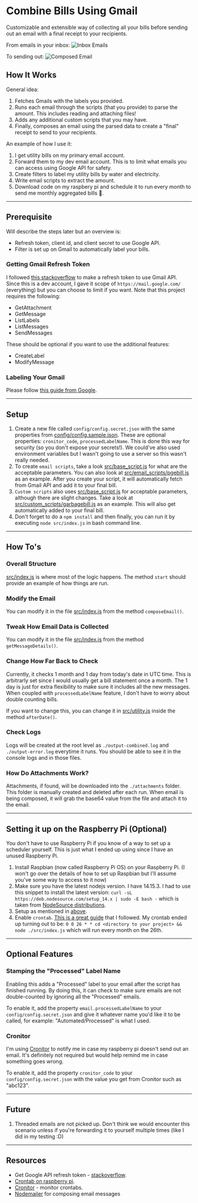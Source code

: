 # Combine Bills Using Gmail

Customizable and extensible way of collecting all your bills before sending out an email with a final receipt to your recipients.

From emails in your inbox: 
![Inbox Emails](https://user-images.githubusercontent.com/12219300/103873116-2dd87e00-5084-11eb-8ab6-d4c1b7be8ec6.png)

To sending out:
![Composed Email](https://user-images.githubusercontent.com/12219300/103457672-18470b00-4cb6-11eb-9e84-5c69af90e90a.png)

## How It Works

General idea:

1. Fetches Gmails with the labels you provided.
2. Runs each email through the scripts (that you provide) to parse the amount. This includes reading and attaching files!
3. Adds any additional custom scripts that you may have.
4. Finally, composes an email using the parsed data to create a "final" receipt to send to your recipients.

An example of how I use it:

1. I get utility bills on my primary email account.
2. Forward them to my dev email account. This is to limit what emails you can access using Google API for safety.
3. Create filters to label my utility bills by water and electricity.
4. Write email scripts to extract the amount.
5. Download code on my raspbery pi and schedule it to run every month to send me monthly aggregated bills 🎉.

---

## Prerequisite

Will describe the steps later but an overview is:

* Refresh token, client id, and client secret to use Google API.
* Filter is set up on Gmail to automatically label your bills.

### Getting Gmail Refresh Token

I followed [this stackoverflow](https://stackoverflow.com/a/19766913) to make a refresh token to use Gmail API.
Since this is a dev account, I gave it scope of `https://mail.google.com/` (everything) but you can choose to limit if you want.
Note that this project requires the following:

* GetAttachment
* GetMessage
* ListLabels
* ListMessages
* SendMessages

These should be optional if you want to use the additional features:

* CreateLabel
* ModifyMessage

### Labeling Your Gmail

Please follow [this guide from Google](https://support.google.com/a/users/answer/9308833?hl=en).

---

## Setup

1. Create a new file called `config/config.secret.json` with the same properties from [config/config.sample.json](config/config.sample.json). These are optional properties: `cronitor_code`, `processedLabelName`. This is done this way for security (so you don't expose your secrets!). We could've also used environment variables but I wasn't going to use a server so this wasn't really needed.
2. To create `email scripts`, take a look [src/base_script.js](src/base_script.js) for what are the acceptable parameters. You can also look at [src/email_scripts/pgebill.js](src/email_scripts/pgebill.js) as an example. After you create your script, it will automatically fetch from Gmail API and add it to your final bill.
3. `Custom scripts` also uses [src/base_script.js](src/base_script.js) for acceptable parameters, although there are slight changes. Take a look at [src/custom_scripts/garbagebill.js](src/custom_scripts/garbagebill.js) as an example. This will also get automatically added to your final bill.
4. Don't forget to do a `npm install` and then finally, you can run it by executing `node src/index.js` in bash command line.

---

## How To's

### Overall Structure

[src/index.js](src/index.js) is where most of the logic happens. The method `start` should provide an example of how things are run.

### Modify the Email

You can modify it in the file [src/index.js](src/index.js) from the method `composeEmail()`.

### Tweak How Email Data is Collected

You can modify it in the file [src/index.js](src/index.js) from the method `getMessageDetails()`.

### Change How Far Back to Check

Currently, it checks 1 month and 1 day from today's date in UTC time. This is arbitrarly set since I would usually get a bill statement once a month. The 1 day is just for extra flexibility to make sure it includes all the new messages. When coupled with `processedLabelName` feature, I don't have to worry about double counting bills.

If you want to change this, you can change it in [src/utility.js](src/utility.js) inside the method `afterDate()`.

### Check Logs

Logs will be created at the root level as `./output-combined.log` and `./output-error.log` everytime it runs. You should be able to see it in the console logs and in those files.

### How Do Attachments Work?

Attachments, if found, will be downloaded into the `./attachments` folder. This folder is manually created and deleted after each run. When email is being composed, it will grab the base64 value from the file and attach it to the email.

---

## Setting it up on the Raspberry Pi (Optional)

You don't have to use Raspberry Pi if you know of a way to set up a scheduler yourself. This is just what I ended up using since I have an unused Raspberry Pi.

1. Install Raspbian (now called Raspberry Pi OS) on your Raspberry Pi. (I won't go over the details of how to set up Raspbian but I'll assume you've some way to access to it now)
2. Make sure you have the latest nodejs version. I have 14.15.3. I had to use this snippet to install the latest version: `curl -sL https://deb.nodesource.com/setup_14.x | sudo -E bash -` which is taken from [NodeSource distributions](https://github.com/nodesource/distributions).
3. Setup as mentioned in [above](#setup).
4. Enable `crontab`. [This is a great guide](https://raspberrytips.com/schedule-task-raspberry-pi/) that I followed. My crontab ended up turning out to be: `0 0 26 * * cd <directory to your project> && node ./src/index.js` which will run every month on the 26th.

---

## Optional Features

### Stamping the "Processed" Label Name

Enabling this adds a "Processed" label to your email after the script has finished running. By doing this, it can check to make sure emails are not double-counted by ignoring all the "Processed" emails.

To enable it, add the property `email.processedLabelName` to your `config/config.secret.json` and give it whatever name you'd like it to be called, for example: "Automated/Processed" is what I used.

### Cronitor

I'm using [Cronitor](http://cronitor.io/) to notify me in case my raspberry pi doesn't send out an email. It's definitely not required but would help remind me in case something goes wrong.

To enable it, add the property `cronitor_code` to your `config/config.secret.json` with the value you get from Cronitor such as "abc123".

---

## Future

1. Threaded emails are not picked up. Don't think we would encounter this scenario unless if you're forwarding it to yourself multiple times (like I did in my testing :D)

---

## Resources

* Get Google API refresh token - [stackoverflow](https://stackoverflow.com/a/19766913).
* [Crontab on raspberry pi](https://raspberrytips.com/schedule-task-raspberry-pi/).
* [Cronitor](http://cronitor.io/) - monitor crontabs.
* [Nodemailer](https://nodemailer.com/about/) for composing email messages
